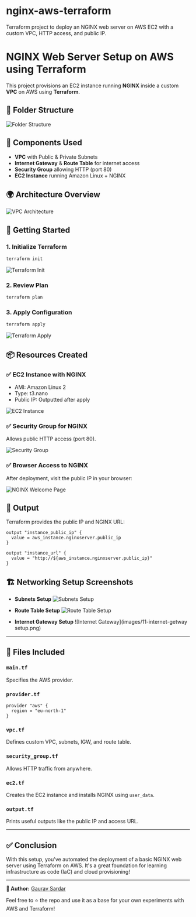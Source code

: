 # nginx-aws-terraform
Terraform project to deploy an NGINX web server on AWS EC2 with a custom VPC, HTTP access, and public IP.
# NGINX Web Server Setup on AWS using Terraform

This project provisions an EC2 instance running **NGINX** inside a custom **VPC** on AWS using **Terraform**.

## 📁 Folder Structure

![Folder Structure](images/1-folder-structure.png)

## 🧱 Components Used

* **VPC** with Public & Private Subnets
* **Internet Gateway** & **Route Table** for internet access
* **Security Group** allowing HTTP (port 80)
* **EC2 Instance** running Amazon Linux + NGINX

## 🌍 Architecture Overview

![VPC Architecture](images/8-vpc-network-setup.png)

## 🚀 Getting Started

### 1. Initialize Terraform

```bash
terraform init
```

![Terraform Init](images/2-terraform-init.png)

### 2. Review Plan

```bash
terraform plan
```

### 3. Apply Configuration

```bash
terraform apply
```

![Terraform Apply](images/4-terraform-apply.png)

## 📦 Resources Created

### ✅ EC2 Instance with NGINX

* AMI: Amazon Linux 2
* Type: t3.nano
* Public IP: Outputted after apply

![EC2 Instance](images/5-ec2-instance.png)

### ✅ Security Group for NGINX

Allows public HTTP access (port 80).

![Security Group](images/6-security-group.png)

### ✅ Browser Access to NGINX

After deployment, visit the public IP in your browser:

![NGINX Welcome Page](images/7-nginx-browser.png)

## 🧾 Output

Terraform provides the public IP and NGINX URL:

```hcl
output "instance_public_ip" {
  value = aws_instance.nginxserver.public_ip
}

output "instance_url" {
  value = "http://${aws_instance.nginxserver.public_ip}"
}
```

## 🏗️ Networking Setup Screenshots

* **Subnets Setup**
  ![Subnets Setup](images/9-subnets-setup.png.png)

* **Route Table Setup**
  ![Route Table Setup](images/10-rout-table-setup.png.png)

* **Internet Gateway Setup**
  !\[Internet Gateway]\(images/11-internet-getway setup.png)

---

## 🧾 Files Included

### `main.tf`

Specifies the AWS provider.

### `provider.tf`

```hcl
provider "aws" {
  region = "eu-north-1"
}
```

### `vpc.tf`

Defines custom VPC, subnets, IGW, and route table.

### `security_group.tf`

Allows HTTP traffic from anywhere.

### `ec2.tf`

Creates the EC2 instance and installs NGINX using `user_data`.

### `output.tf`

Prints useful outputs like the public IP and access URL.

---

## ✅ Conclusion

With this setup, you've automated the deployment of a basic NGINX web server using Terraform on AWS. It's a great foundation for learning infrastructure as code (IaC) and cloud provisioning!

---

**🔗 Author:** [Gaurav Sardar](https://www.linkedin.com/in/gaurav-sardar)

Feel free to ⭐ the repo and use it as a base for your own experiments with AWS and Terraform!
